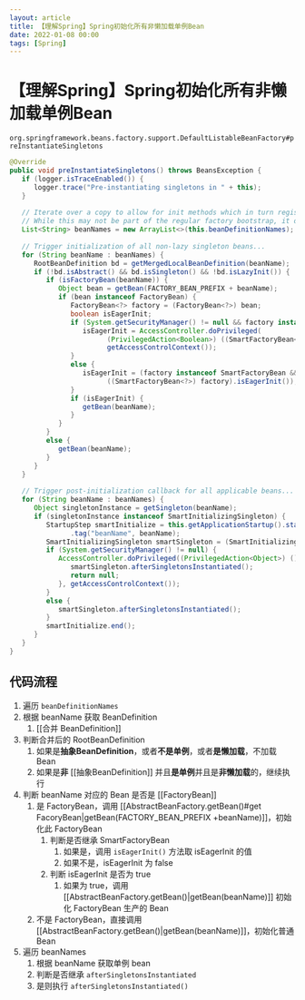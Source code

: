 ```yaml
---
layout: article  
title: 【理解Spring】Spring初始化所有非懒加载单例Bean
date: 2022-01-08 00:00
tags: [Spring]
---
```


# 【理解Spring】Spring初始化所有非懒加载单例Bean
`org.springframework.beans.factory.support.DefaultListableBeanFactory#preInstantiateSingletons`
```java
@Override  
public void preInstantiateSingletons() throws BeansException {  
   if (logger.isTraceEnabled()) {  
      logger.trace("Pre-instantiating singletons in " + this);  
   }  
  
   // Iterate over a copy to allow for init methods which in turn register new bean definitions.  
   // While this may not be part of the regular factory bootstrap, it does otherwise work fine.   
   List<String> beanNames = new ArrayList<>(this.beanDefinitionNames);  
  
   // Trigger initialization of all non-lazy singleton beans...  
   for (String beanName : beanNames) {  
      RootBeanDefinition bd = getMergedLocalBeanDefinition(beanName);  
      if (!bd.isAbstract() && bd.isSingleton() && !bd.isLazyInit()) {  
         if (isFactoryBean(beanName)) {  
            Object bean = getBean(FACTORY_BEAN_PREFIX + beanName);  
            if (bean instanceof FactoryBean) {  
               FactoryBean<?> factory = (FactoryBean<?>) bean;  
               boolean isEagerInit;  
               if (System.getSecurityManager() != null && factory instanceof SmartFactoryBean) {  
                  isEagerInit = AccessController.doPrivileged(  
                        (PrivilegedAction<Boolean>) ((SmartFactoryBean<?>) factory)::isEagerInit,  
                        getAccessControlContext());  
               }  
               else {  
                  isEagerInit = (factory instanceof SmartFactoryBean &&  
                        ((SmartFactoryBean<?>) factory).isEagerInit());  
               }  
               if (isEagerInit) {  
                  getBean(beanName);  
               }  
            }  
         }  
         else {  
            getBean(beanName);  
         }  
      }  
   }  
  
   // Trigger post-initialization callback for all applicable beans...  
   for (String beanName : beanNames) {  
      Object singletonInstance = getSingleton(beanName);  
      if (singletonInstance instanceof SmartInitializingSingleton) {  
         StartupStep smartInitialize = this.getApplicationStartup().start("spring.beans.smart-initialize")  
               .tag("beanName", beanName);  
         SmartInitializingSingleton smartSingleton = (SmartInitializingSingleton) singletonInstance;  
         if (System.getSecurityManager() != null) {  
            AccessController.doPrivileged((PrivilegedAction<Object>) () -> {  
               smartSingleton.afterSingletonsInstantiated();  
               return null;  
            }, getAccessControlContext());  
         }  
         else {  
            smartSingleton.afterSingletonsInstantiated();  
         }  
         smartInitialize.end();  
      }  
   }  
}
```

## 代码流程
1. 遍历 `beanDefinitionNames`
2. 根据 beanName 获取 BeanDefinition
	1. [[合并 BeanDefinition]]
3. 判断合并后的 RootBeanDefinition
    1. 如果是**抽象BeanDefinition**，或者**不是单例**，或者**是懒加载**，不加载 Bean
    2. 如果是**非** [[抽象BeanDefinition]] 并且**是单例**并且是**非懒加载**的，继续执行
4. 判断 beanName 对应的 Bean 是否是 [[FactoryBean]]
    1. 是 FactoryBean，调用 [[AbstractBeanFactory.getBean()#get FacoryBean|getBean(FACTORY_BEAN_PREFIX +beanName)]]，初始化此 FactoryBean
        1. 判断是否继承 SmartFactoryBean
            1. 如果是，调用 `isEagerInit()` 方法取 isEagerInit 的值
            2. 如果不是，isEagerInit 为 false
        2. 判断 isEagerInit 是否为 true
            1. 如果为 true，调用 [[AbstractBeanFactory.getBean()|getBean(beanName)]] 初始化 FactoryBean 生产的 Bean
    2. 不是 FactoryBean，直接调用 [[AbstractBeanFactory.getBean()|getBean(beanName)]]，初始化普通 Bean                 
5. 遍历 beanNames
	1. 根据 beanName 获取单例 bean
	2. 判断是否继承 `afterSingletonsInstantiated`
	3. 是则执行 `afterSingletonsInstantiated()`

